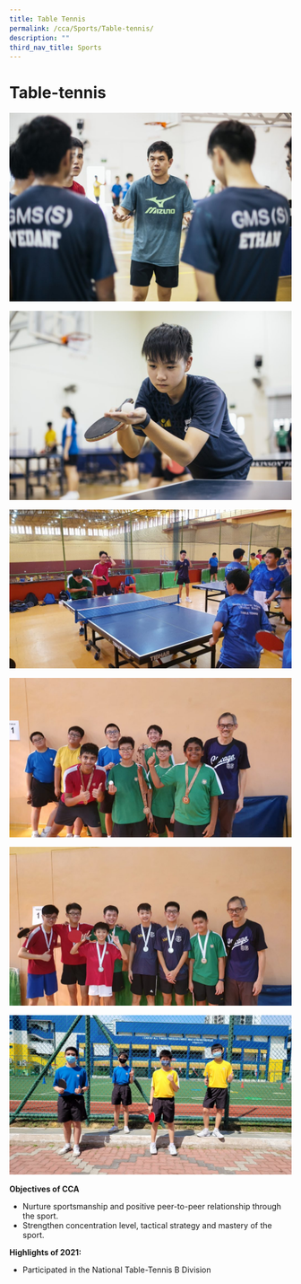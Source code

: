 ```yaml
---
title: Table Tennis
permalink: /cca/Sports/Table-tennis/
description: ""
third_nav_title: Sports
---
```

# **Table-tennis**
![](/images/2-1-1024x683.jpg)

![](/images/4-1-1024x683.jpg)

![](/images/20190903_150645-1024x576.jpg)

![](/images/20190903_171604-1024x576.jpg)

![](/images/20190903_171839-1024x576.jpg)

![](/images/20210728_150546-1024x576.jpg)

**Objectives of CCA**

*   Nurture sportsmanship and positive peer-to-peer relationship through the sport.
*   Strengthen concentration level, tactical strategy and mastery of the sport.

**Highlights of 2021:**

*   Participated in the National Table-Tennis B Division